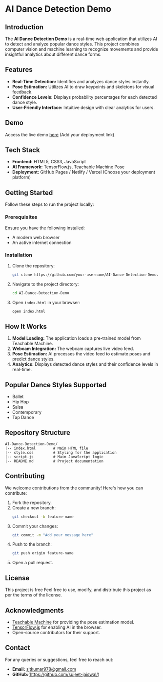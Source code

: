 # AI Dance Detection Demo

## **Introduction**
The **AI Dance Detection Demo** is a real-time web application that utilizes AI to detect and analyze popular dance styles. This project combines computer vision and machine learning to recognize movements and provide insightful analytics about different dance forms.

## **Features**
- **Real-Time Detection:** Identifies and analyzes dance styles instantly.
- **Pose Estimation:** Utilizes AI to draw keypoints and skeletons for visual feedback.
- **Confidence Levels:** Displays probability percentages for each detected dance style.
- **User-Friendly Interface:** Intuitive design with clear analytics for users.

## **Demo**
Access the live demo [here](#) (Add your deployment link).

## **Tech Stack**
- **Frontend:** HTML5, CSS3, JavaScript
- **AI Framework:** TensorFlow.js, Teachable Machine Pose
- **Deployment:** GitHub Pages / Netlify / Vercel (Choose your deployment platform)

## **Getting Started**
Follow these steps to run the project locally:

### **Prerequisites**
Ensure you have the following installed:
- A modern web browser
- An active internet connection

### **Installation**
1. Clone the repository:
   ```bash
   git clone https://github.com/your-username/AI-Dance-Detection-Demo.git
   ```
2. Navigate to the project directory:
   ```bash
   cd AI-Dance-Detection-Demo
   ```
3. Open `index.html` in your browser:
   ```bash
   open index.html
   ```

## **How It Works**
1. **Model Loading:** The application loads a pre-trained model from Teachable Machine.
2. **Webcam Integration:** The webcam captures live video feed.
3. **Pose Estimation:** AI processes the video feed to estimate poses and predict dance styles.
4. **Analytics:** Displays detected dance styles and their confidence levels in real-time.

## **Popular Dance Styles Supported**
- Ballet
- Hip Hop
- Salsa
- Contemporary
- Tap Dance

## **Repository Structure**
```
AI-Dance-Detection-Demo/
|-- index.html        # Main HTML file
|-- style.css         # Styling for the application
|-- script.js         # Main JavaScript logic
|-- README.md         # Project documentation
```

## **Contributing**
We welcome contributions from the community! Here's how you can contribute:
1. Fork the repository.
2. Create a new branch:
   ```bash
   git checkout -b feature-name
   ```
3. Commit your changes:
   ```bash
   git commit -m "Add your message here"
   ```
4. Push to the branch:
   ```bash
   git push origin feature-name
   ```
5. Open a pull request.

## **License**
This project is free Feel free to use, modify, and distribute this project as per the terms of the license.

## **Acknowledgments**
- [Teachable Machine](https://teachablemachine.withgoogle.com/) for providing the pose estimation model.
- [TensorFlow.js](https://www.tensorflow.org/js) for enabling AI in the browser.
- Open-source contributors for their support.

## **Contact**
For any queries or suggestions, feel free to reach out:
- **Email:** sjtkumar978@gmail.com
- **GitHub:**(https://github.com/sujeet-jaiswal/)
